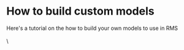 # How to build custom models
Here's a tutorial on the how to build your own models to use in RMS
\
\
\